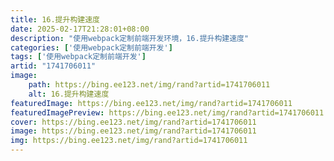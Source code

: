 ```yaml
---
title: 16.提升构建速度
date: 2025-02-17T21:28:01+08:00
description: "使用webpack定制前端开发环境，16.提升构建速度"
categories: ['使用webpack定制前端开发']
tags: ['使用webpack定制前端开发']
artid: "1741706011"
image:
    path: https://bing.ee123.net/img/rand?artid=1741706011
    alt: 16.提升构建速度
featuredImage: https://bing.ee123.net/img/rand?artid=1741706011
featuredImagePreview: https://bing.ee123.net/img/rand?artid=1741706011
cover: https://bing.ee123.net/img/rand?artid=1741706011
image: https://bing.ee123.net/img/rand?artid=1741706011
img: https://bing.ee123.net/img/rand?artid=1741706011
---
```


